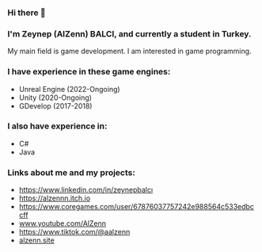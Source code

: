 ### Hi there 👋

<!--
**AlZenn/AlZenn** is a ✨ _special_ ✨ repository because its `README.md` (this file) appears on your GitHub profile.

Here are some ideas to get you started:

- 🔭 I’m currently working on ...
- 🌱 I’m currently learning ...
- 👯 I’m looking to collaborate on ...
- 🤔 I’m looking for help with ...
- 💬 Ask me about ...
- 📫 How to reach me: ...
- 😄 Pronouns: ...
- ⚡ Fun fact: ...
-->

### I'm Zeynep (AlZenn) BALCI, and currently a student in Turkey.

My main field is game development. I am interested in game programming.

### I have experience in these game engines:

- Unreal Engine (2022-Ongoing)
- Unity (2020-Ongoing)
- GDevelop (2017-2018)

### I also have experience in:

- C#
- Java

### Links about me and my projects:

- https://www.linkedin.com/in/zeynepbalcı
- https://alzennn.itch.io
- https://www.coregames.com/user/67876037757242e988564c533edbccff
- www.youtube.com/AlZenn
- https://www.tiktok.com/@aalzenn
- [alzenn.site](https://alzenn.site)
